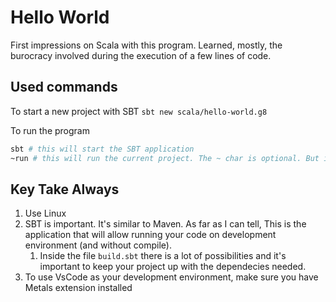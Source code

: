 # Hello World 

First impressions on Scala with this program.
Learned, mostly, the burocracy involved during the execution of a few lines of code. 

## Used commands

To start a new project with SBT
`sbt new scala/hello-world.g8`

To run the program
```sh
sbt # this will start the SBT application
~run # this will run the current project. The ~ char is optional. But it allows the automatic re-runs in case of changes on files used by the program, which acceletare the development cycle. Once execution is finished, press [Enter] to interrupt the run command and Ctrl+D to exit from sbt.
```
## Key Take Always
1) Use Linux
2) SBT is important. It's similar to Maven. As far as I can tell, This is the application that will allow running your code on development environment (and without compile).
   1) Inside the file `build.sbt` there is a lot of possibilities and it's important to keep your project up with the dependecies needed.
3) To use VsCode as your development environment, make sure you have Metals extension installed
